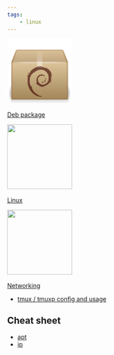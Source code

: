 ```yaml
---
tags:
    - linux
---
```


<div class="grid-container">
        <div class="grid-item">
        <a href="deb_package">
            <img src="images/debian_package.png" width="150" height="150">
            <p>Deb package</p>
             </a>
        </div>
    <div class="grid-item">
        <a href="linux">
        <img src="images/linux.png" width="150" height="150">
        <p>Linux</p>
        </a>
    </div>
    <div class="grid-item">
        <a href="networking">
        <img src="images/networking.png" width="150" height="150">
        <p>Networking</p>
        </a>
    </div>

</div>


- [tmux / tmuxp config and usage](linux_tmux_tmuxp.md)

## Cheat sheet

- [apt](linux_apt_cheat_sheet.md)
- [ip](linux_ip_cheat_sheet.md)